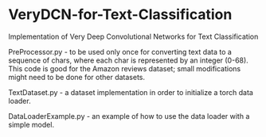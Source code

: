# VeryDCN-for-Text-Classification

Implementation of Very Deep Convolutional Networks for Text Classification

PreProcessor.py - to be used only once for converting text data to a sequence of chars, where each char is represented by an integer (0-68).
This code is good for the Amazon reviews dataset; small modifications might need to be done for other datasets. 

TextDataset.py - a dataset implementation in order to initialize a torch data loader.

DataLoaderExample.py - an example of how to use the data loader with a simple model.